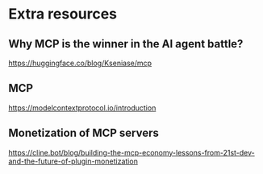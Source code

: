 # Extra resources

## Why MCP is the winner in the AI agent battle?

https://huggingface.co/blog/Kseniase/mcp

## MCP

https://modelcontextprotocol.io/introduction

## Monetization of MCP servers

https://cline.bot/blog/building-the-mcp-economy-lessons-from-21st-dev-and-the-future-of-plugin-monetization
